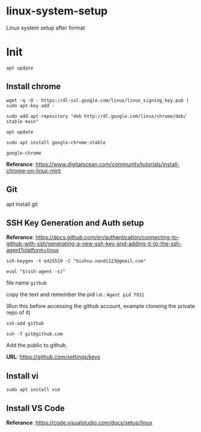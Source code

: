 # linux-system-setup
Linux system setup after format


# Init


`apt update`



## Install chrome

`wget -q -O - https://dl-ssl.google.com/linux/linux_signing_key.pub | sudo apt-key add -`

`sudo add-apt-repository "deb http://dl.google.com/linux/chrome/deb/ stable main"`

`apt update`

`sudo apt install google-chrome-stable`

`google-chrome`


**Referance**: https://www.digitalocean.com/community/tutorials/install-chrome-on-linux-mint


## Git

apt install git


## SSH Key Generation and Auth setup

**Referance**: https://docs.github.com/en/authentication/connecting-to-github-with-ssh/generating-a-new-ssh-key-and-adding-it-to-the-ssh-agent?platform=linux

`ssh-keygen -t ed25519 -C "bishnu.nandi123@gmail.com"`

`eval "$(ssh-agent -s)"`




file name `github`

copy the text and remember the pid i.e.: `Agent pid 7931`



(Run this before accessing the github account, example cloneing the private repo of it)

`ssh-add github`

`ssh -T git@github.com`



Add the public to github.

**URL**: https://github.com/settings/keys



## Install vi

`sudo apt install vim`
 
 
 

## Install VS Code

**Referance**: https://code.visualstudio.com/docs/setup/linux
